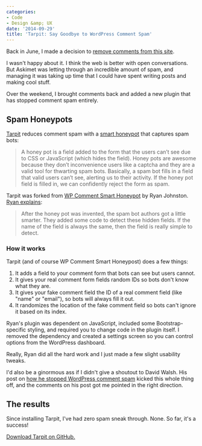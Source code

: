 ```yaml
---
categories:
- Code
- Design &amp; UX
date: '2014-09-29'
title: 'Tarpit: Say Goodbye to WordPress Comment Spam'
---
```


Back in June, I made a decision to [remove comments from this site](/disabling-comments/).

I wasn't happy about it. I think the web is better with open conversations. But Askimet was letting through an incredible amount of spam, and managing it was taking up time that I could have spent writing posts and making cool stuff.

Over the weekend, I brought comments back and added a new plugin that has stopped comment spam entirely.

<!--more-->

## Spam Honeypots

[Tarpit](https://github.com/cferdinandi/tarpit) reduces comment spam with a [smart honeypot](http://www.smartfile.com/blog/captchas-dont-work-how-to-trick-spam-bots-with-a-smarter-honey-pot/) that captures spam bots:

> A honey pot is a field added to the form that the users can’t see due to CSS or JavaScript (which hides the field). Honey pots are awesome because they don’t inconvenience users like a captcha and they are a valid tool for thwarting spam bots. Basically, a spam bot fills in a field that valid users can’t see, alerting us to their activity. If the honey pot field is filled in, we can confidently reject the form as spam.

Tarpit was forked from [WP Comment Smart Honeypot](https://github.com/freak3dot/wp-smart-honeypot) by Ryan Johnston. [Ryan explains](http://www.smartfile.com/blog/captchas-dont-work-how-to-trick-spam-bots-with-a-smarter-honey-pot/):

> After the honey pot was invented, the spam bot authors got a little smarter. They added some code to detect these hidden fields. If the name of the field is always the same, then the field is really simple to detect.

### How it works

Tarpit (and of course WP Comment Smart Honeypost) does a few things:

1. It adds a field to your comment form that bots can see but users cannot.
2. It gives your real comment form fields random IDs so bots don't know what they are.
3. It gives your fake comment field the ID of a real comment field (like "name" or "email"), so bots will always fill it out.
4. It randomizes the location of the fake comment field so bots can't ignore it based on its index.

Ryan's plugin was dependent on JavaScript, included some Bootstrap-specific styling, and required you to change code in the plugin itself. I removed the dependency and created a settings screen so you can control options from the WordPress dashboard.

Really, Ryan did all the hard work and I just made a few slight usability tweaks.

I'd also be a ginormous ass if I didn't give a shoutout to David Walsh. His post on [how he stopped WordPress comment spam](http://davidwalsh.name/wordpress-comment-spam) kicked this whole thing off, and the comments on his post got me pointed in the right direction.

## The results

Since installing Tarpit, I've had zero spam sneak through. None. So far, it's a success!

[Download Tarpit on GitHub.](https://github.com/cferdinandi/tarpit)